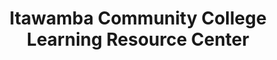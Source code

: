 ---
layout: repo
title: "Itawamba Community College Learning Resource Center"
id: 23362
permalink: repos/23362/
---